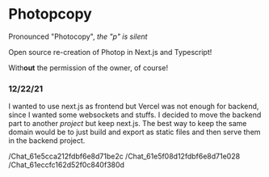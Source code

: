 # Photopcopy
Pronounced "Photocopy", *the "p" is silent*

Open source re-creation of Photop in Next.js and Typescript!

With**out** the permission of the owner, of course!

### 12/22/21
I wanted to use next.js as frontend but Vercel was not enough for backend, since I wanted some websockets and stuffs.
I decided to move the backend part to another *project* but keep next.js. The best way to keep the same domain would be to just build and export as static files and then serve them in the backend project.

/Chat_61e5cca212fdbf6e8d71be2c
/Chat_61e5f08d12fdbf6e8d71e028
/Chat_61eccfc162d52f0c840f380d